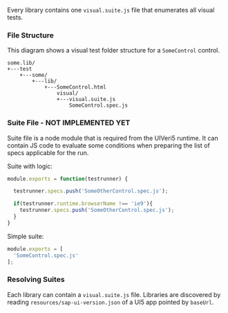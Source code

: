 Every library contains one `visual.suite.js` file that enumerates all visual tests.

### File Structure

This diagram shows a visual test folder structure for a `SomeControl` control.

``` wiki
some.lib/
+---test
    +---some/
        +---lib/
            +---SomeControl.html
                visual/
                +---visual.suite.js
                    SomeControl.spec.js
```

### Suite File - NOT IMPLEMENTED YET

Suite file is a node module that is required from the UIVeri5 runtime. It can contain JS code to evaluate some conditions when preparing the list of specs applicable for the run.

Suite with logic:
``` js
module.exports = function(testrunner) {

  testrunner.specs.push('SomeOtherControl.spec.js');

  if(testrunner.runtime.browserName !== 'ie9'){
    testrunner.specs.push('SomeOtherControl.spec.js');
  }
}
```

Simple suite:
``` js
module.exports = [
  'SomeControl.spec.js'
];
```

### Resolving Suites

Each library can contain a `visual.suite.js` file. Libraries are discovered by reading `resources/sap-ui-version.json` of a UI5 app pointed by `baseUrl`.
